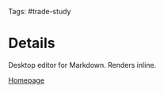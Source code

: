 Tags: #trade-study 

# Details
Desktop editor for Markdown.  Renders inline.

[Homepage](https://notable.app/)
